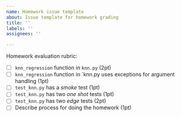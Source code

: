 ```yaml
---
name: Homework issue template
about: Issue template for homework grading
title: ''
labels: ''
assignees: ''

---
```


Homework evaluation rubric:

- [ ] `knn_regression` function in `knn.py` (2pt)
- [ ] `knn_regression` function in `knn.py uses exceptions for argument handling (1pt)
- [ ] `test_knn.py` has a *smoke* test (1pt)
- [ ] `test_knn.py` has two *one shot* tests (1pt)
- [ ] `test_knn.py` has two *edge* tests (2pt)
- [ ] Describe process for doing the homework (1pt)
